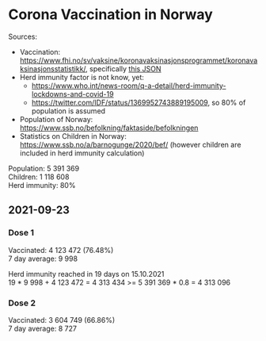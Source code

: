 # Corona Vaccination in Norway

Sources:

- Vaccination: <https://www.fhi.no/sv/vaksine/koronavaksinasjonsprogrammet/koronavaksinasjonsstatistikk/>, specifically [this JSON](https://www.fhi.no/api/chartdata/api/99119)
- Herd immunity factor is not know, yet:
  - <https://www.who.int/news-room/q-a-detail/herd-immunity-lockdowns-and-covid-19>
  - <https://twitter.com/IDF/status/1369952743889195009>, so 80% of population is assumed
- Population of Norway: <https://www.ssb.no/befolkning/faktaside/befolkningen>
- Statistics on Children in Norway: https://www.ssb.no/a/barnogunge/2020/bef/ (however children are included in herd immunity calculation)

Population: 5 391 369  
Children: 1 118 608  
Herd immunity: 80%  

## 2021-09-23

### Dose 1

Vaccinated: 4 123 472 (76.48%)  
7 day average: 9 998

Herd immunity reached in 19 days on 15.10.2021  
19 * 9 998 + 4 123 472 = 4 313 434 >= 5 391 369 * 0.8 = 4 313 096

### Dose 2

Vaccinated: 3 604 749 (66.86%)  
7 day average: 8 727

